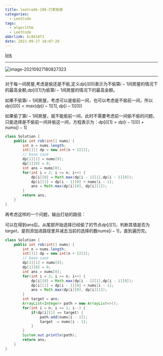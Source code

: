 ```yaml
---
title: leetcode-198-打家劫舍
categories:
  - LeetCode
tags:
  - algorithm
  - LeetCode
abbrlink: bc8418f1
date: 2021-09-27 18:07:28
---
```


[link](https://leetcode-cn.com/problems/house-robber/submissions/)

<hr/>

![image-20210927180827323](https://gitee.com/cao_ziqiang/img/raw/master/20210927180827.png)

<hr/>

对于每一间房屋,考虑是偷还是不偷,定义$dp[i][0]$表示为不偷第$i-1$间房屋的情况下的最高金额,$dp[i][1]$为偷第$i-1$间房屋的情况下的最高金额。

如果不偷第$i-1$间房屋，考虑可以是偷前一间，也可以考虑是不偷前一间，所以$dp[i][0] = max(dp[i-1][1],dp[i-1][0])$

如果偷了第$i-1$间房屋，就不能偷前一间，此时不需要考虑前一间偷不偷的问题，只能选择是不偷前一间并偷这一间，方程表示为：$dp[i][1]=dp[i-1][0]+nums[i-1]$ 

```java
class Solution {
    public int rob(int[] nums) {
        int n = nums.length;
        int[][] dp = new int[n + 1][2];
        // base case
        dp[1][1] = nums[0];
        dp[1][0] = 0;
        int ans = nums[0];
        for(int i = 2; i <= n; i++) {
            dp[i][0] = Math.max(dp[i - 1][1],dp[i - 1][0]);
            dp[i][1] = dp[i - 1][0] + nums[i - 1];
            ans = Math.max(dp[i][0], dp[i][1]);
        }
        return ans;
    }
}
```

再考虑这样的一个问题，输出打劫的路径：

可以在得到$ans$后，从尾部开始选择已经偷了的节点$dp[i][1]$，判断其值是否为$target$，是则添加进路径里并减去当前的选择的数$nums[i-1]$，直到遍历完。

```java
class Solution {
    public int rob(int[] nums) {
        int n = nums.length;
        int[][] dp = new int[n + 1][2];
        // base case
        dp[1][1] = nums[0];
        dp[1][0] = 0;
        int ans = nums[0];
        for(int i = 2; i <= n; i++) {
            dp[i][0] = Math.max(dp[i - 1][1],dp[i - 1][0]);
            dp[i][1] = dp[i - 1][0] + nums[i - 1];
            ans = Math.max(dp[i][0], dp[i][1]);
        }
        int target = ans;
        ArrayList<Integer> path = new ArrayList<>();
        for(int i = n; i >= 1; i--) {
        	if(dp[i][1] == target) {
        		path.add(nums[i - 1]);
        		target -= nums[i - 1];
        	}
        }
        System.out.println(path);
        return ans;
    }
}
```

